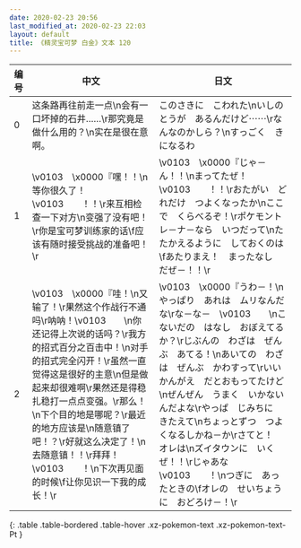 ```yaml
---
date: 2020-02-23 20:56
last_modified_at: 2020-02-23 22:03
layout: default
title: 《精灵宝可梦 白金》文本 120
---
```

| 编号 | 中文 | 日文 |
| ---- | ---- | ---- |
| 0 | 这条路再往前走一点\n会有一口坏掉的石井……\r那究竟是做什么用的？\n实在是很在意啊。 | このさきに　こわれた\nいしのとうが　あるんだけど⋯⋯\rなんなのかしら？\nすっごく　きになるわ |
| 1 | \v0103　\x0000『嘿！！\n等你很久了！\v0103　　！！\r来互相检查一下对方\n变强了没有吧！\r你是宝可梦训练家的话\f应该有随时接受挑战的准备吧！\r | \v0103　\x0000『じゃ－ん！！\nまってたぜ！　\v0103　　！！\rおたがい　どれだけ　つよくなったか\nここで　くらべるぞ！\rポケモントレ－ナ－なら　いつだって\nたたかえるように　しておくのは\fあたりまえ！　まったなし　だぜ－！！\r |
| 2 | \v0103　\x0000『哇！\n又输了！\r果然这个作战行不通吗\r呐呐！\v0103　　\n你还记得上次说的话吗？\r我方的招式百分之百击中！\n对手的招式完全闪开！\r虽然一直觉得这是很好的主意\n但是做起来却很难啊\r果然还是得稳扎稳打一点点变强。\r那么！\n下个目的地是哪呢？\r最近的地方应该是\n随意镇了吧！？\r好就这么决定了！\n去随意镇！！\r拜拜！\v0103　　！\n下次再见面的时候\f让你见识一下我的成长！\r | \v0103　\x0000『うわ－！\nやっぱり　あれは　ムリなんだな\rな－な－　\v0103　　\nこないだの　はなし　おぼえてるか？\rじぶんの　わざは　ぜんぶ　あてる！\nあいての　わざは　ぜんぶ　かわすって\rいい　かんがえ　だとおもってたけど\nぜんぜん　うまく　いかないんだよな\rやっぱ　じみちに　きたえて\nちょっとずつ　つよくなるしかね－か\rさてと！　オレは\nズイタウンに　いくぜ！！\rじゃあな　\v0103　　！\nつぎに　あったときの\fオレの　せいちょうに　おどろけ－！\r |
{: .table .table-bordered .table-hover .xz-pokemon-text .xz-pokemon-text-Pt }